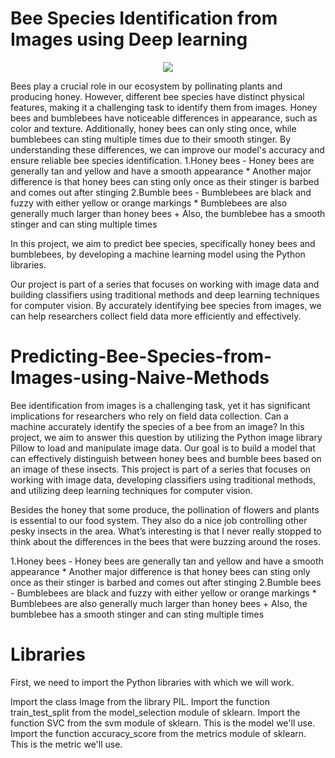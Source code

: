 # Bee Species Identification from Images using Deep learning
<p align="center">
    <img src="https://user-images.githubusercontent.com/48359677/231091776-73c4ca75-1cf1-4acc-837b-cdad2c414e09.PNG"/>
</p>

Bees play a crucial role in our ecosystem by pollinating plants and producing honey. However, different bee species have distinct physical features, making it a challenging task to identify them from images. Honey bees and bumblebees have noticeable differences in appearance, such as color and texture. Additionally, honey bees can only sting once, while bumblebees can sting multiple times due to their smooth stinger. By understanding these differences, we can improve our model's accuracy and ensure reliable bee species identification.
1.Honey bees
    - Honey bees are generally tan and yellow and have a smooth appearance
    * Another major difference is that honey bees can sting only once as their stinger is barbed and comes out after stinging
2.Bumble bees
    - Bumblebees are black and fuzzy with either yellow or orange markings
    * Bumblebees are also generally much larger than honey bees
    + Also, the bumblebee has a smooth stinger and can sting multiple times

In this project, we aim to predict bee species, specifically honey bees and bumblebees, by developing a machine learning model using the Python libraries.

Our project is part of a series that focuses on working with image data and building classifiers using traditional methods and deep learning techniques for computer vision. By accurately identifying bee species from images, we can help researchers collect field data more efficiently and effectively.




# Predicting-Bee-Species-from-Images-using-Naive-Methods
Bee identification from images is a challenging task, yet it has significant implications for researchers who rely on field data collection. Can a machine accurately identify the species of a bee from an image? In this project, we aim to answer this question by utilizing the Python image library Pillow to load and manipulate image data. Our goal is to build a model that can effectively distinguish between honey bees and bumble bees based on an image of these insects. This project is part of a series that focuses on working with image data, developing classifiers using traditional methods, and utilizing deep learning techniques for computer vision.

<p>
Besides the honey that some produce, the pollination of flowers and plants is essential to our food system. They also do a nice job controlling other pesky insects in the area.  What’s interesting is that I never really stopped to think about the differences in the bees that were buzzing around the roses.
</p>
1.Honey bees
    - Honey bees are generally tan and yellow and have a smooth appearance
    * Another major difference is that honey bees can sting only once as their stinger is barbed and comes out after stinging
2.Bumble bees
    - Bumblebees are black and fuzzy with either yellow or orange markings
    * Bumblebees are also generally much larger than honey bees
    + Also, the bumblebee has a smooth stinger and can sting multiple times


# Libraries

First, we need to import the Python libraries with which we will work.

Import the class Image from the library PIL.
Import the function train_test_split from the model_selection module of sklearn.
Import the function SVC from the svm module of sklearn. This is the model we'll use.
Import the function accuracy_score from the metrics module of sklearn. This is the metric we'll use.
